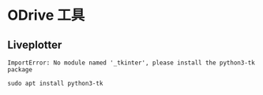 # ODrive 工具

## Liveplotter

```
ImportError: No module named '_tkinter', please install the python3-tk package
```

```
sudo apt install python3-tk
```